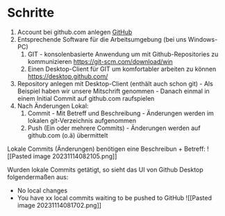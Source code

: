 # Schritte

1. Account bei github.com anlegen [GitHub](https://github.com/)
2. Entsprechende Software für die Arbeitsumgebung (bei uns Windows-PC)
	1. GIT - konsolenbasierte Anwendung um mit Github-Repositories zu kommunizieren
		https://git-scm.com/download/win
	3. Einen Desktop-Client für GIT um komfortabler arbeiten zu können
		https://desktop.github.com/
3. Repository anlegen mit Desktop-Client (enthält auch schon git) - Als Beispiel haben wir unsere Mitschrift genommen - Danach einmal in einem Initial Commit auf github.com raufspielen
4. Nach Änderungen Lokal:
	1. Commit - Mit Betreff und Beschreibung - Änderungen werden im lokalen git-Verzeichnis aufgenommen
	2. Push (Ein oder mehrere Commits) - Änderungen werden auf github.com (o.ä) übermittelt

Lokale Commits (Änderungen) benötigen eine Beschreibun + Betreff:
![[Pasted image 20231114082105.png]]



Wurden lokale Commits getätigt, so sieht das UI von Github Desktop folgendermaßen aus:
- No local changes
- You have xx local commits waiting to be pushed to GitHub
![[Pasted image 20231114081702.png]]